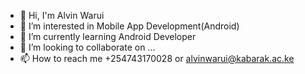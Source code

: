 - 👋 Hi, I'm Alvin Warui
- 👀 I’m interested in Mobile App Development(Android)
- 🌱 I’m currently learning Android Developer
- 💞️ I’m looking to collaborate on ...
- 📫 How to reach me +254743170028 or alvinwarui@kabarak.ac.ke

<!---
alvinwarui29/alvinwarui29 is a ✨ special ✨ repository because its `README.md` (this file) appears on your GitHub profile.
You can click the Preview link to take a look at your changes.
--->
